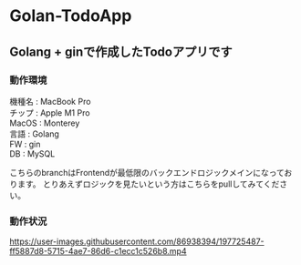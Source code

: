 # Golan-TodoApp
## Golang + ginで作成したTodoアプリです

### 動作環境
機種名 : MacBook Pro
<br>
チップ : Apple M1 Pro
<br>
MacOS : Monterey
<br>
言語 : Golang
<br>
FW : gin
<br>
DB : MySQL 
<br>

こちらのbranchはFrontendが最低限のバックエンドロジックメインになっております。
とりあえずロジックを見たいという方はこちらをpullしてみてください。

### 動作状況
https://user-images.githubusercontent.com/86938394/197725487-ff5887d8-5715-4ae7-86d6-c1ecc1c526b8.mp4






